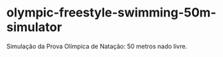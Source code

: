 # olympic-freestyle-swimming-50m-simulator
Simulação da Prova Olímpica de Natação: 50 metros nado livre.
